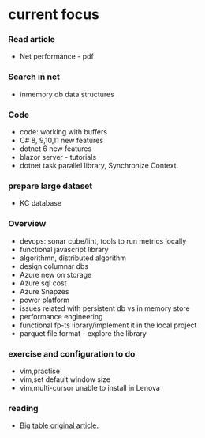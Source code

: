# current focus 

### Read article
 
 - Net performance - pdf

### Search in net
 - inmemory db data structures

### Code
 - code: working with buffers
 - C# 8, 9,10,11 new features
 - dotnet 6 new features
 - blazor server - tutorials 
 - dotnet task parallel library, Synchronize Context.

### prepare large dataset 
 - KC database
 

### Overview  
 - devops: sonar cube/lint, tools to run metrics locally
 - functional javascript library 
 - algorithmn, distributed algorithm  
 - design columnar dbs
 - Azure new on storage
 - Azure sql cost 
 - Azure Snapzes 
 - power platform
 - issues related with persistent db vs in memory store
 - performance engineering
 - functional fp-ts library/implement it in the local project 
 - parquet file format - explore the library

### exercise and configuration to do
 - vim,practise
 - vim,set default window size 
 - vim,multi-cursor unable to install in Lenova

### reading
 - [Big table original article.](file:///D:/Documents/Study%20Materials/Data/WideColumnStore/bigtable-osdi06.pdf)
